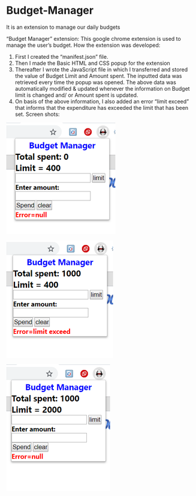 # Budget-Manager
It is an extension to manage our daily budgets

“Budget Manager” extension: 
This google chrome extension is used to manage the user’s budget. 
How the extension was developed:
1)	First I created the “manifest.json” file. 
2)	Then I made the Basic HTML and CSS popup for the extension
3)	Thereafter I wrote the JavaScript file in which I transferred and stored the value of Budget Limit and Amount spent. The inputted data was retrieved every time the popup was opened. The above data was automatically modified & updated whenever the information on Budget limit is changed and/ or Amount spent is updated.
4)	On basis of the above information, I also added an error “limit exceed” that informs that the expenditure has exceeded the limit that has been set.
Screen shots: 
  
  
  ![Screenshot](screenshot1.png)
  
  
  ![Screenshot](screenshot2.png)
  
  
  ![Screenshot](screenshot3.png)
 
